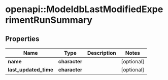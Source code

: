 # openapi::ModeldbLastModifiedExperimentRunSummary


## Properties
Name | Type | Description | Notes
------------ | ------------- | ------------- | -------------
**name** | **character** |  | [optional] 
**last_updated_time** | **character** |  | [optional] 


